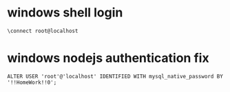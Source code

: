
# windows shell login

```
\connect root@localhost
```

# windows nodejs authentication fix
```
ALTER USER 'root'@'localhost' IDENTIFIED WITH mysql_native_password BY '!!HomeWork!!0';
```